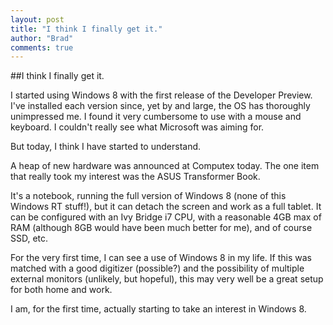 ```yaml
--- 
layout: post
title: "I think I finally get it."
author: "Brad"
comments: true
---
```


##I think I finally get it.

I started using Windows 8 with the first release of the Developer Preview. I've installed each version since, yet by and large, the OS has thoroughly unimpressed me. I found it very cumbersome to use with a mouse and keyboard. I couldn't really see what Microsoft was aiming for.

But today, I think I have started to understand.

A heap of new hardware was announced at Computex today. The one item that really took my interest was the ASUS Transformer Book.

It's a notebook, running the full version of Windows 8 (none of this Windows RT stuff!), but it can detach the screen and work as a full tablet. It can be configured with an Ivy Bridge i7 CPU, with a reasonable 4GB max of RAM (although 8GB would have been much better for me), and of course SSD, etc.

For the very first time, I can see a use of Windows 8 in my life. If this was matched with a good digitizer (possible?) and the possibility of multiple external monitors (unlikely, but hopeful), this may very well be a great setup for both home and work.

I am, for the first time, actually starting to take an interest in Windows 8.
